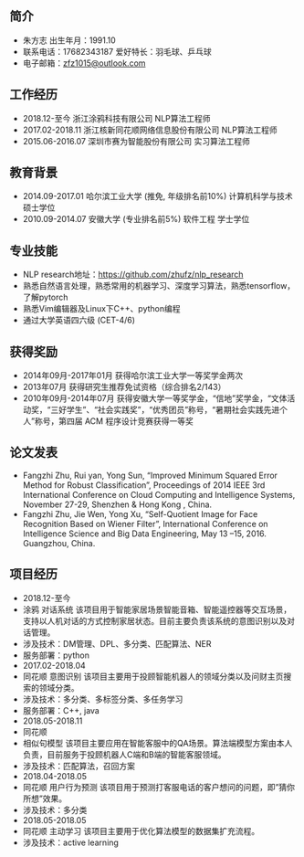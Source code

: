 ## 简介
- 朱方志	出生年月：1991.10                  
- 联系电话：17682343187              	爱好特长：羽毛球、乒乓球
- 电子邮箱：zfz1015@outlook.com

## 工作经历
- 2018.12-至今	浙江涂鸦科技有限公司	NLP算法工程师
- 2017.02-2018.11	浙江核新同花顺网络信息股份有限公司	NLP算法工程师
- 2015.06-2016.07	深圳市赛为智能股份有限公司	实习算法工程师
## 教育背景
- 2014.09-2017.01	哈尔滨工业大学 (推免, 年级排名前10%)	计算机科学与技术	硕士学位
- 2010.09-2014.07	安徽大学 (专业排名前5%)	软件工程	学士学位

## 专业技能
- NLP research地址：https://github.com/zhufz/nlp_research
- 熟悉自然语言处理，熟悉常用的机器学习、深度学习算法，熟悉tensorflow，了解pytorch
- 熟悉Vim编辑器及Linux下C++、python编程
- 通过大学英语四六级 (CET-4/6)
## 获得奖励
- 2014年09月-2017年01月	获得哈尔滨工业大学一等奖学金两次
- 2013年07月	获得研究生推荐免试资格（综合排名2/143）
- 2010年09月-2014年07月	获得安徽大学一等奖学金，“信地”奖学金，“文体活动奖，“三好学生”、“社会实践奖”，“优秀团员”称号，“暑期社会实践先进个人”称号，第四届 ACM 程序设计竞赛获得一等奖
## 论文发表
- Fangzhi Zhu, Rui yan, Yong Sun, “Improved Minimum Squared Error Method for Robust Classification”, Proceedings of 2014 IEEE 3rd International Conference on Cloud Computing and Intelligence Systems, November 27-29, Shenzhen & Hong Kong , China.
- Fangzhi Zhu, Jie Wen, Yong Xu, “Self-Quotient Image for Face Recognition Based on Wiener Filter”, International Conference on Intelligence Science and Big Data Engineering, May 13 –15, 2016. Guangzhou, China.
## 项目经历
- 2018.12-至今
- 涂鸦	对话系统	该项目用于智能家居场景智能音箱、智能遥控器等交互场景，支持以人机对话的方式控制家居状态。目前主要负责该系统的意图识别以及对话管理。
- 涉及技术：DM管理、DPL、多分类、匹配算法、NER
- 服务部署：python
- 2017.02-2018.04
- 同花顺	意图识别	该项目主要用于投顾智能机器人的领域分类以及问财主页搜索的领域分类。
- 涉及技术：多分类、多标签分类、多任务学习
- 服务部署：C++, java
- 2018.05-2018.11
- 同花顺	
- 相似句模型
	该项目主要应用在智能客服中的QA场景。算法端模型方案由本人负责，目前服务于投顾机器人C端和B端的智能客服领域。
- 涉及技术：匹配算法，召回方案
- 2018.04-2018.05
- 同花顺	用户行为预测
	该项目用于预测打客服电话的客户想问的问题，即”猜你所想”效果。
- 涉及技术：多分类
- 2018.05-2018.05
- 同花顺	主动学习	该项目主要用于优化算法模型的数据集扩充流程。
- 涉及技术：active learning
